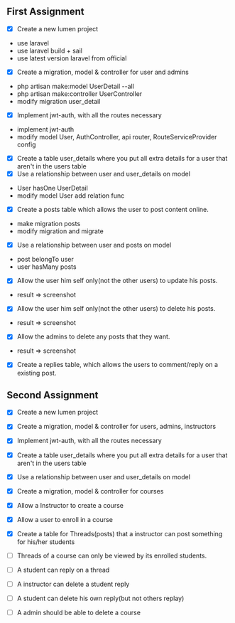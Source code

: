 ## First Assignment
- [x] Create a new lumen project
- use laravel
- use laravel build + sail
- use latest version laravel from official
- [x] Create a migration, model & controller for user and admins
- php artisan make:model UserDetail --all
- php artisan make:controller UserController
- modify migration user_detail
- [x] Implement jwt-auth, with all the routes necessary
- implement jwt-auth
- modify model User, AuthController, api router, RouteServiceProvider config
- [x] Create a table user_details where you put all extra details for a user that aren't in the users table
- [x] Use a relationship between user and user_details on model
- User hasOne UserDetail
- modify model User add relation func
- [x] Create a posts table which allows the user to post content online.
- make migration posts
- modify migration and migrate
- [x] Use a relationship between user and posts on model
- post belongTo user
- user hasMany posts
- [x] Allow the user him self only(not the other users) to update his posts.
- result => screenshot
- [x] Allow the user him self only(not the other users) to delete his posts.
- result => screenshot
- [x] Allow the admins to delete any posts that they want.
- result => screenshot
- [x] Create a replies table, which allows the users to comment/reply on a existing post.

## Second Assignment

- [x] Create a new lumen project
- [x] Create a migration, model & controller for users, admins, instructors
- [x] Implement jwt-auth, with all the routes necessary
- [x] Create a table user_details where you put all extra details for a user that aren't in the users table
- [x] Use a relationship between user and user_details on model
- [x] Create a migration, model & controller for courses
- [x] Allow a Instructor to create a course
- [x] Allow a user to enroll in a course
- [x] Create a table for Threads(posts) that a instructor can post something for his/her students
- [ ] Threads of a course can only be viewed by its enrolled students.
- [ ] A student can reply on a thread
- [ ] A instructor can delete a student reply
- [ ] A student can delete his own reply(but not others replay)
- [ ] A admin should be able to delete a course

